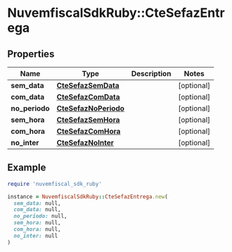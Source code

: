 # NuvemfiscalSdkRuby::CteSefazEntrega

## Properties

| Name | Type | Description | Notes |
| ---- | ---- | ----------- | ----- |
| **sem_data** | [**CteSefazSemData**](CteSefazSemData.md) |  | [optional] |
| **com_data** | [**CteSefazComData**](CteSefazComData.md) |  | [optional] |
| **no_periodo** | [**CteSefazNoPeriodo**](CteSefazNoPeriodo.md) |  | [optional] |
| **sem_hora** | [**CteSefazSemHora**](CteSefazSemHora.md) |  | [optional] |
| **com_hora** | [**CteSefazComHora**](CteSefazComHora.md) |  | [optional] |
| **no_inter** | [**CteSefazNoInter**](CteSefazNoInter.md) |  | [optional] |

## Example

```ruby
require 'nuvemfiscal_sdk_ruby'

instance = NuvemfiscalSdkRuby::CteSefazEntrega.new(
  sem_data: null,
  com_data: null,
  no_periodo: null,
  sem_hora: null,
  com_hora: null,
  no_inter: null
)
```

